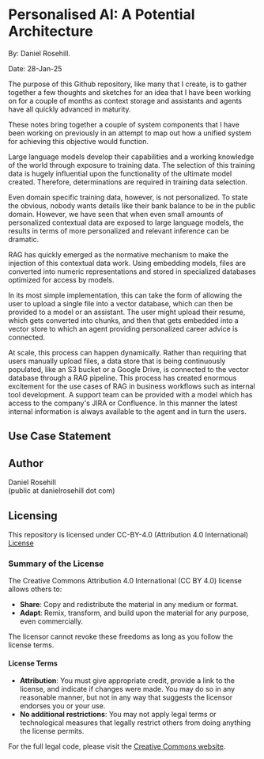 # Personalised AI: A Potential Architecture

By: Daniel Rosehill.

Date: 28-Jan-25

The purpose of this Github repository, like many that I create, is to gather together a few thoughts and sketches for an idea that I have been working on for a couple of months as context storage and assistants and agents have all quickly advanced in maturity.

These notes bring together a couple of system components that I have been working on previously in an attempt to map out how a unified system for achieving this objective would function. 

Large language models develop their capabilities and a working knowledge of the world through exposure to training data. The selection of this training data is hugely influential upon the functionality of the ultimate model created. Therefore, determinations are required in training data selection. 

Even domain specific training data, however, is not personalized. To state the obvious, nobody wants details like their bank balance to be in the public domain. However, we have seen that when even small amounts of personalized contextual data are exposed to large language models, the results in terms of more personalized and relevant inference can be dramatic. 

RAG has quickly emerged as the normative mechanism to make the injection of this contextual data work. Using embedding models, files are converted into numeric representations and stored in specialized databases optimized for access by models. 

In its most simple implementation, this can take the form of allowing the user to upload a single file into a vector database, which can then be provided to a model or an assistant. The user might upload their resume, which gets converted into chunks, and then that gets embedded into a vector store to which an agent providing personalized career advice is connected. 

At scale, this process can happen dynamically. Rather than requiring that users manually upload files, a data store that is being continuously populated, like an S3 bucket or a Google Drive, is connected to the vector database through a RAG pipeline. This process has created enormous excitement for the use cases of RAG in business workflows such as internal tool development. A support team can be provided with a model which has access to the company's JIRA or Confluence. In this manner the latest internal information is always available to the agent and in turn the users. 




## Use Case Statement

## Author

Daniel Rosehill  
(public at danielrosehill dot com)

## Licensing

This repository is licensed under CC-BY-4.0 (Attribution 4.0 International) 
[License](https://creativecommons.org/licenses/by/4.0/)

### Summary of the License
The Creative Commons Attribution 4.0 International (CC BY 4.0) license allows others to:
- **Share**: Copy and redistribute the material in any medium or format.
- **Adapt**: Remix, transform, and build upon the material for any purpose, even commercially.

The licensor cannot revoke these freedoms as long as you follow the license terms.

#### License Terms
- **Attribution**: You must give appropriate credit, provide a link to the license, and indicate if changes were made. You may do so in any reasonable manner, but not in any way that suggests the licensor endorses you or your use.
- **No additional restrictions**: You may not apply legal terms or technological measures that legally restrict others from doing anything the license permits.

For the full legal code, please visit the [Creative Commons website](https://creativecommons.org/licenses/by/4.0/legalcode).